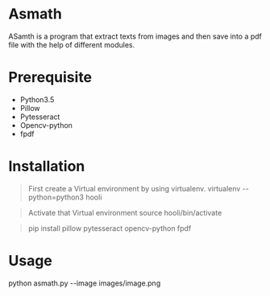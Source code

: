 # Asmath
ASamth is a program that extract texts from images and then save into a pdf file with the help of different modules.

# Prerequisite
- Python3.5
- Pillow 
- Pytesseract
- Opencv-python
- fpdf

# Installation
> First create a Virtual environment by using virtualenv. 
  virtualenv --python=python3 hooli
  
> Activate that Virtual environment
  source hooli/bin/activate
  
> pip install pillow pytesseract opencv-python fpdf
  
# Usage
  python asmath.py --image images/image.png
  



